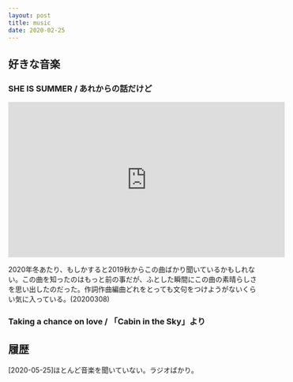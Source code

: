 ```yaml
---
layout: post
title: music
date: 2020-02-25
---
```

## 好きな音楽


### SHE IS SUMMER / あれからの話だけど
<iframe width="560" height="315" src="https://www.youtube.com/embed/Bp2tT6RylfI" frameborder="0" allow="accelerometer; autoplay; encrypted-media; gyroscope; picture-in-picture" allowfullscreen></iframe>

2020年冬あたり、もしかすると2019秋からこの曲ばかり聞いているかもしれない。この曲を知ったのはもっと前の事だが、ふとした瞬間にこの曲の素晴らしさを思い出したのだった。作詞作曲編曲どれをとっても文句をつけようがないくらい気に入っている。(20200308)

### Taking a chance on love / 「Cabin in the Sky」より


## 履歴
[2020-05-25]ほとんど音楽を聞いていない。ラジオばかり。